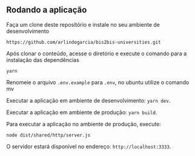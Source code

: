 ## Rodando a aplicação
Faça um clone deste repositório e instale no seu ambiente de desenvolvimento
```
https://github.com/arlindogarcia/bis2bis-universities.git
```

Após clonar o conteúdo, acesse o diretório e execute o comando para a instalação das dependências
```
yarn
```

Renomeie o arquivo `.env.example` para `.env`, no ubuntu utilize o comando mv

Executar a aplicação em ambiente de desenvolvimento: `yarn dev`.

Executar a aplicação em ambiente de produção: `yarn build`.

Para executar a aplicação no ambiente de produção, execute:
```
node dist/shared/http/server.js
```

O servidor estará disponível no endereço: `http://localhost:3333`.
